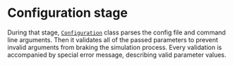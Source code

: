 # Configuration stage



During that stage, [```Configuration```](../class_description/configuration/configuration.md) class parses the config file and command line arguments. 
Then it validates all of the passed parameters to prevent invalid arguments from braking the simulation process.
Every validation is accompanied by special error message, describing valid parameter values.